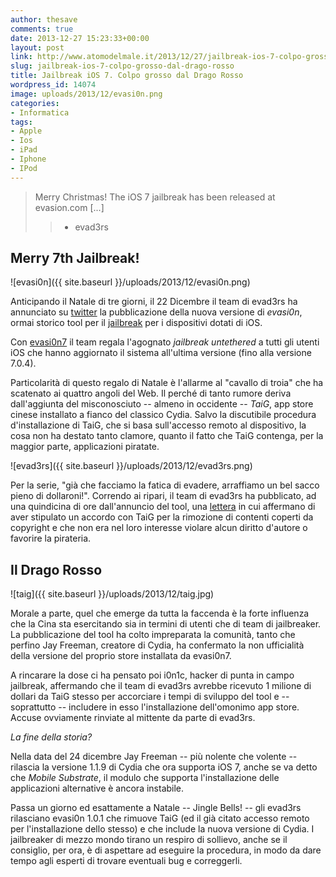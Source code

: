 ```yaml
---
author: thesave
comments: true
date: 2013-12-27 15:23:33+00:00
layout: post
link: http://www.atomodelmale.it/2013/12/27/jailbreak-ios-7-colpo-grosso-dal-drago-rosso/
slug: jailbreak-ios-7-colpo-grosso-dal-drago-rosso
title: Jailbreak iOS 7. Colpo grosso dal Drago Rosso
wordpress_id: 14074
image: uploads/2013/12/evasi0n.png
categories:
- Informatica
tags:
- Apple
- Ios
- iPad
- Iphone
- IPod
---
```


<blockquote>Merry Christmas! The iOS 7 jailbreak has been released at evasion.com [...]

> 
> - evad3rs
> 
> </blockquote>

## Merry 7th Jailbreak!

![evasi0n]({{ site.baseurl }}/uploads/2013/12/evasi0n.png)

Anticipando il Natale di tre giorni, il 22 Dicembre il team di evad3rs ha annunciato su [twitter](https://twitter.com/evad3rs/status/414732490402566144) la pubblicazione della nuova versione di _evasi0n_, ormai storico tool per il [jailbreak](/?s=jailbreak) per i dispositivi dotati di iOS.

Con [evasi0n7](http://evasi0n.com/) il team regala l'agognato _jailbreak untethered_ a tutti gli utenti iOS che hanno aggiornato il sistema all'ultima versione (fino alla versione 7.0.4).

Particolarità di questo regalo di Natale è l'allarme al "cavallo di troia" che ha scatenato ai quattro angoli del Web. Il perché di tanto rumore deriva dall'aggiunta del misconosciuto -- almeno in occidente -- _TaiG_, app store cinese installato a fianco del classico Cydia. Salvo la discutibile procedura d'installazione di TaiG, che si basa sull'accesso remoto al dispositivo, la cosa non ha destato tanto clamore, quanto il fatto che TaiG contenga, per la maggior parte, applicazioni piratate.

![evad3rs]({{ site.baseurl }}/uploads/2013/12/evad3rs.png)

Per la serie, "già che facciamo la fatica di evadere, arraffiamo un bel sacco pieno di dollaroni!". Correndo ai ripari, il team di evad3rs ha pubblicato, ad una quindicina di ore dall'annuncio del tool, una [lettera](http://evasi0n.com/l.html) in cui affermano di aver stipulato un accordo con TaiG per la rimozione di contenti coperti da copyright e che non era nel loro interesse violare alcun diritto d'autore o favorire la pirateria.

## Il Drago Rosso

![taig]({{ site.baseurl }}/uploads/2013/12/taig.jpg)

Morale a parte, quel che emerge da tutta la faccenda è la forte influenza che la Cina sta esercitando sia in termini di utenti che di team di jailbreaker. La pubblicazione del tool ha colto impreparata la comunità, tanto che perfino Jay Freeman, creatore di Cydia, ha confermato la non ufficialità della versione del proprio store installata da evasi0n7.

A rincarare la dose ci ha pensato poi i0n1c, hacker di punta in campo jailbreak, affermando che il team di evad3rs avrebbe ricevuto 1 milione di dollari da TaiG stesso per accorciare i tempi di sviluppo del tool e -- soprattutto -- includere in esso l'installazione dell'omonimo app store. Accuse ovviamente rinviate al mittente da parte di evad3rs.

_La fine della storia?_

Nella data del 24 dicembre Jay Freeman -- più nolente che volente -- rilascia la versione 1.1.9 di Cydia che ora supporta iOS 7, anche se va detto che _Mobile Substrate_, il modulo che supporta l'installazione delle applicazioni alternative è ancora instabile.

Passa un giorno ed esattamente a Natale -- Jingle Bells! -- gli evad3rs rilasciano evasi0n 1.0.1 che rimuove TaiG (ed il già citato accesso remoto per l'installazione dello stesso) e che include la nuova versione di Cydia. I jailbreaker di mezzo mondo tirano un respiro di sollievo, anche se il consiglio, per ora, è di aspettare ad eseguire la procedura, in modo da dare tempo agli esperti di trovare eventuali bug e correggerli.
